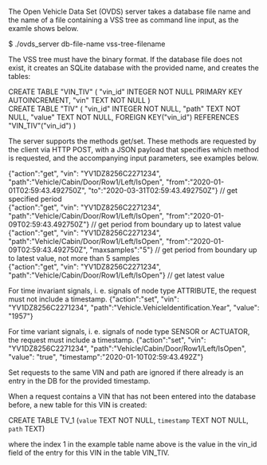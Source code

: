 The Open Vehicle Data Set (OVDS) server takes a database file name and the name of a file containing a VSS tree as command line input, as the examle shows below.

$ ./ovds_server db-file-name vss-tree-filename

The VSS tree must have the binary format. 
If the database file does not exist, it creates an SQLite database with the provided name, and creates the tables:

CREATE TABLE "VIN_TIV" ( "vin_id" INTEGER NOT NULL PRIMARY KEY AUTOINCREMENT, "vin" TEXT NOT NULL )<br>
CREATE TABLE "TIV" ( "vin_id" INTEGER NOT NULL, "path" TEXT NOT NULL, "value" TEXT NOT NULL, FOREIGN KEY("vin_id") REFERENCES "VIN_TIV"("vin_id") )

The server supports the methods get/set. These methods are requested by the client via HTTP POST, with a JSON payload that specifies which method is requested, and the accompanying input parameters, see examples below.


{"action":"get", "vin": "YV1DZ8256C2271234", "path":"Vehicle/Cabin/Door/Row1/Left/IsOpen", "from":"2020-01-01T02:59:43.492750Z", "to":"2020-03-31T02:59:43.492750Z"} // get specified period<br>
{"action":"get", "vin": "YV1DZ8256C2271234", "path":"Vehicle/Cabin/Door/Row1/Left/IsOpen", "from":"2020-01-09T02:59:43.492750Z"}  // get period from boundary up to latest value<br>
{"action":"get", "vin": "YV1DZ8256C2271234", "path":"Vehicle/Cabin/Door/Row1/Left/IsOpen", "from":"2020-01-09T02:59:43.492750Z", "maxsamples":"5"}  // get period from boundary up to latest value, not more than 5 samples<br>
{"action":"get", "vin": "YV1DZ8256C2271234", "path":"Vehicle/Cabin/Door/Row1/Left/IsOpen"}  // get latest value


For time invariant signals, i. e. signals of node type ATTRIBUTE, the request must not include a timestamp.
{"action":"set", "vin": "YV1DZ8256C2271234", "path":"Vehicle.VehicleIdentification.Year", "value": "1957"}<br>

For time variant signals, i. e. signals of node type SENSOR or ACTUATOR, the request must include a timestamp.
{"action":"set", "vin": "YV1DZ8256C2271234", "path":"Vehicle/Cabin/Door/Row1/Left/IsOpen", "value": "true", "timestamp":"2020-01-10T02:59:43.492Z"}<br>

Set requests to the same VIN and path are ignored if there already is an entry in the DB for the provided timestamp. 

When a request contains a VIN that has not been entered into the database before, a new table for this VIN is created:

CREATE TABLE TV_1 (`value` TEXT NOT NULL, `timestamp` TEXT NOT NULL, `path` TEXT)

where the index 1 in the example table name above is the value in the vin_id field of the entry for this VIN in the table VIN_TIV.

